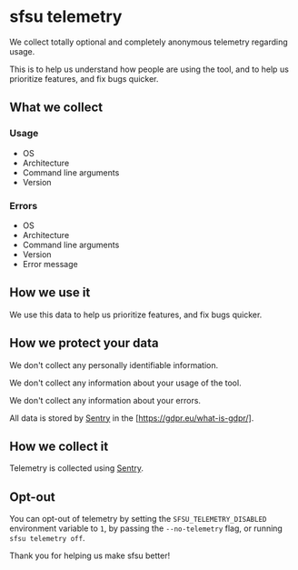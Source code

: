 # sfsu telemetry

We collect totally optional and completely anonymous telemetry regarding usage.

This is to help us understand how people are using the tool, and to help us prioritize features, and fix bugs quicker.

## What we collect

### Usage

- OS
- Architecture
- Command line arguments
- Version

### Errors

- OS
- Architecture
- Command line arguments
- Version
- Error message

## How we use it

We use this data to help us prioritize features, and fix bugs quicker.

## How we protect your data

We don't collect any personally identifiable information.

We don't collect any information about your usage of the tool.

We don't collect any information about your errors.

All data is stored by [Sentry](https://sentry.io/) in the [https://gdpr.eu/what-is-gdpr/].

## How we collect it

Telemetry is collected using [Sentry](https://sentry.io/).

## Opt-out

You can opt-out of telemetry by setting the `SFSU_TELEMETRY_DISABLED` environment variable to `1`, by passing the `--no-telemetry` flag, or running `sfsu telemetry off`.

Thank you for helping us make sfsu better!
